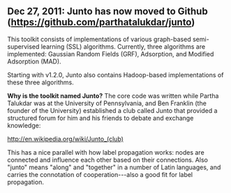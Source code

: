 ## Dec 27, 2011: Junto has now moved to Github (https://github.com/parthatalukdar/junto) ##



This toolkit consists of implementations of various graph-based semi-supervised learning (SSL) algorithms. Currently, three algorithms are implemented: Gaussian Random Fields (GRF), Adsorption, and Modified Adsorption (MAD).

Starting with v1.2.0, Junto also contains Hadoop-based implementations of these three algorithms.

**Why is the toolkit named Junto?**
The core code was written while Partha Talukdar was at the University of Pennsylvania, and Ben Franklin (the founder of the University) established a club called Junto that provided a structured forum for him and his friends to debate and exchange knowledge:

http://en.wikipedia.org/wiki/Junto_(club)

This has a nice parallel with how label propagation works: nodes are connected and influence each other based on their connections. Also "junto" means "along" and "together" in a number of Latin languages, and carries the connotation of cooperation---also a good fit for label propagation.